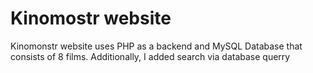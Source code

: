 # Kinomostr website

Kinomonstr website uses PHP as a backend and MySQL Database that consists of 8 films.
Additionally, I added search via database querry